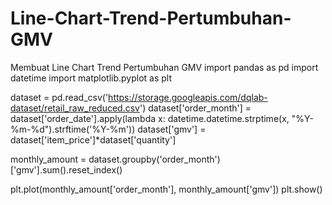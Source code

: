 # Line-Chart-Trend-Pertumbuhan-GMV
Membuat Line Chart Trend Pertumbuhan GMV
import pandas as pd
import datetime
import matplotlib.pyplot as plt

dataset = pd.read_csv('https://storage.googleapis.com/dqlab-dataset/retail_raw_reduced.csv')
dataset['order_month'] = dataset['order_date'].apply(lambda x: datetime.datetime.strptime(x, "%Y-%m-%d").strftime('%Y-%m'))
dataset['gmv'] = dataset['item_price']*dataset['quantity']

monthly_amount = dataset.groupby('order_month')['gmv'].sum().reset_index()

plt.plot(monthly_amount['order_month'], monthly_amount['gmv'])
plt.show()
